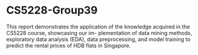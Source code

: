 # CS5228-Group39
This report demonstrates the application of the knowledge acquired in the CS5228 course, showcasing our im- plementation of data mining methods, exploratory data analysis (EDA), data preprocessing, and model training to predict the rental prices of HDB flats in Singapore.
